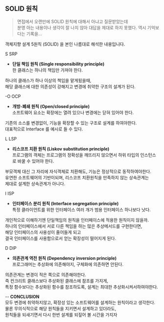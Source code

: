 **SOLID 원칙**
--
> 면접에서 오랜만에 SOLID 원칙에 대해서 아냐고 질문받았는데   
> 분명 아는 내용이나 생각이 잘 나지 않아 대답을 제대로 하지 못했다. 역시 기억보다는 기록을...

객체지향 설계 5원칙 (SOLID) 을 본인 나름대로 해석한 내용입니다.

S	SRP  
- **단일 책임 원칙 (Single responsibility principle)**  
  한 클래스는 하나의 책임만 가져야 한다.

하나의 클래스가 하나 이상의 책임을 맡게됬을때,  
해당 클래스에 대한 의존성이 강해지고
변경에 취약한 구조의 설계가 된다.

-O	OCP  
- **개방-폐쇄 원칙 (Open/closed principle)**  
소프트웨어 요소는 확장에는 열려 있으나 변경에는 닫혀 있어야 한다.

기존의 소스를 변경없이,  기능을 확장할 수 있는 구조로 설계를 하여야한다.  
대표적으로 Interface 를 예시로 들 수 있다.

L	LSP  
- **리스코프 치환 원칙 (Liskov substitution principle)**  
프로그램의 객체는 프로그램의 정확성을 깨뜨리지 않으면서 하위 타입의 인스턴스로 바꿀 수 있어야 한다.

부모객체 대신 그 자리에 자식객체로 치환해도, 기능은 정상적으로 동작하여야한다.  
유연한 소프트웨어의 기반이되며, 리스코프 치환원칙을 만족하지 않는 상속관계는  
제대로 설계한 상속관계가 아니다.

I	ISP  
- **인터페이스 분리 원칙 (Interface segregation principle)**  
특정 클라이언트를 위한 인터페이스 여러 개가 범용 인터페이스 하나보다 낫다.  

개인적으로 이해하기엔 단일책임의 원칙을 인터페이스에 적용한 원칙이지 않을까.  
하나의 인터페이스에서 서로 다른 책임을 하는 많은 추상메서드를 구현한다면,  
해당 인터페이스의 사용성이 줄어들게 되고   
결국 인터페이스를 사용함으로서 얻는 확장성이 떨어지게 된다.

D	DIP  
- **의존관계 역전 원칙 (Dependency inversion principle)**    
프로그래머는 추상화에 의존해야지, 구체화에 의존하면 안된다.    

의존관계는 변경이 적은 쪽으로 의존해야한다.  
즉 컨크리트 클래스보다 추상화된 클래스에 참조를 가지게,  
특정 함수보다는 추상화된 함수를 참조하도록,  설계는 최대한 추상화시켜서하여야한다.

--
**CONCLUSION**  
모두 변경에 취약하지않고, 확장성 있는 소프트웨어를 설계하는 원칙이라고 생각한다.  
물론 무의식적으로 해당 원칙들을 지키면서 설계하고 있더라도,     
원칙들을 되새기면서 다시 한번 설계를 되짚어 볼 시간을 가지자

